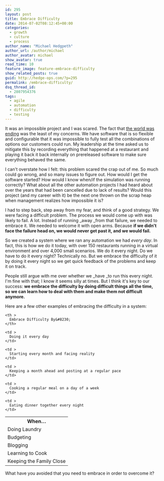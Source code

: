 ```yaml
---
id: 295
layout: post
title: Embrace Difficulty
date: 2014-07-02T08:12:45+00:00
categories:
  - growth
  - culture
  - process
author_name: "Michael Hedgpeth"
author_url: /author/michael
author_avatar: michael
show_avatar: true
read_time: 10
feature_image: feature-embrace-difficulty 
show_related_posts: true 
guid: http://hedge-ops.com/?p=295
permalink: /embrace-difficulty/
dsq_thread_id:
  - 2807954376
tags:
  - agile
  - automation
  - difficulty
  - testing
---
```

It was an impossible project and I was scared. The fact that [the world was ending](/christmas-with-russians/) was the least of my concerns. We have software that is so flexible and configurable that it was impossible to fully test all the combinations of options our customers could run. My leadership at the time asked us to mitigate this by recording everything that happened at a restaurant and playing it back it back internally on prereleased software to make sure everything behaved the same.

I can't overstate how I felt: this problem scared the crap out of me. So much could go wrong, and so many issues to figure out. How would I get the software started? How would I know when/if the simulation was running correctly? What about all the other automation projects I had heard about over the years that had been cancelled due to lack of results? Would this project (and my career with it) be the next one thrown on the scrap heap when management realizes how impossible it is?<!--more-->

I had to step back, step away from my fear, and think of a good strategy. We were facing a difficult problem. The process we would come up with was likely to fail. A lot. Instead of running _away _from that failure, we needed to embrace it. We needed to welcome it with open arms. Because **if we didn't face the failure head on, we would never get past it, and we would fail.**

So we created a system where we ran any automation we had _every day_. In fact, this is how we do it today, with over 150 restaurants running in a virtual environment and over 4,000 small scenarios. We do it every night. Do we have to do it every night? Technically no. But we embrace the difficulty of it by doing it every night so we get quick feedback of the problems and keep it on track.

People still argue with me over whether we _have _to run this every night. I'm fine with that; I know it seems silly at times. But I think it's key to our success: **we embrace the difficulty by doing difficult things all the time, so we can learn how to deal with them and make them not difficult anymore.**

Here are a few other examples of embracing the difficulty in a system:
  
<table border="0">
  <tr>
    <th >
      When&#8230;
    </th>
    
    <th >
      Embrace Difficulty By&#8230;
    </th>
  </tr>
  
  <tr>
    <td >
      Doing Laundry
    </td>
    
    <td >
      Doing it every day
    </td>
  </tr>
  
  <tr>
    <td >
      Budgeting
    </td>
    
    <td >
      Starting every month and facing reality
    </td>
  </tr>
  
  <tr>
    <td >
      Blogging
    </td>
    
    <td >
      Keeping a month ahead and posting at a regular pace
    </td>
  </tr>
  
  <tr>
    <td >
      Learning to Cook
    </td>
    
    <td >
      Cooking a regular meal on a day of a week
    </td>
  </tr>
  
  <tr>
    <td >
      Keeping the Family Close
    </td>
    
    <td >
      Eating dinner together every night
    </td>
  </tr>
</table>

What have you avoided that you need to embrace in order to overcome it?
